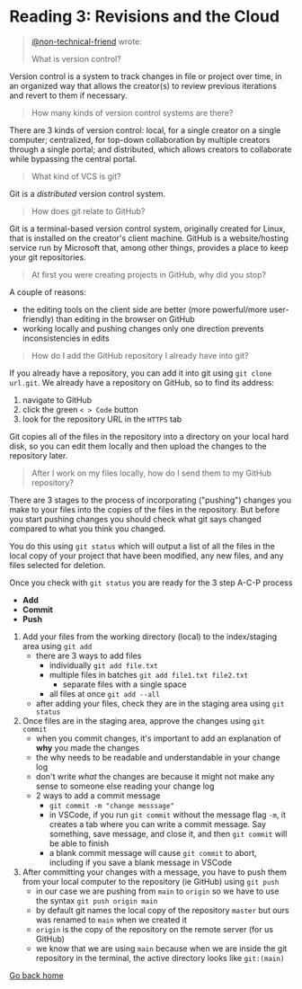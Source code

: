 # Reading 3: Revisions and the Cloud

> [@non-technical-friend](mailto:non-technical-friend@seattle.gov) wrote:  
>
> What is version control?

Version control is a system to track changes in file or project over time, in an organized way that allows the creator(s) to review previous iterations and revert to them if necessary.

> How many kinds of version control systems are there?

There are 3 kinds of version control: local, for a single creator on a single computer; centralized, for top-down collaboration by multiple creators through a single portal; and distributed, which allows creators to collaborate while bypassing the central portal.

> What kind of VCS is git?

Git is a *distributed* version control system.

> How does git relate to GitHub?

Git is a terminal-based version control system, originally created for Linux, that is installed on the creator's client machine. GitHub is a website/hosting service run by Microsoft that, among other things, provides a place to keep your git repositories.

> At first you were creating projects in GitHub, why did you stop?

A couple of reasons:

- the editing tools on the client side are better (more powerful/more user-friendly) than editing in the browser on GitHub
- working locally and pushing changes only one direction prevents inconsistencies in edits

> How do I add the GitHub repository I already have into git?

If you already have a repository, you can add it into git using `git clone url.git`. We already have a repository on GitHub, so to find its address:

1. navigate to GitHub
2. click the green `< > Code` button
3. look for the repository URL in the `HTTPS` tab

Git copies all of the files in the repository into a directory on your local hard disk, so you can edit them locally and then upload the changes to the repository later.

> After I work on my files locally, how do I send them to my GitHub repository?

There are 3 stages to the process of incorporating ("pushing") changes you make to your files into the copies of the files in the repository. But before you start pushing changes you should check what git says changed compared to what you think you changed.

You do this using `git status` which will output a list of all the files in the local copy of your project that have been modified, any new files, and any files selected for deletion.

Once you check with `git status` you are ready for the 3 step A-C-P process
- **Add**
- **Commit**
- **Push**

1. Add your files from the working directory (local) to the index/staging area using `git add`
   - there are 3 ways to add files
     - individually `git add file.txt`
     - multiple files in batches `git add file1.txt file2.txt`
       - separate files with a single space
     - all files at once `git add --all`
   - after adding your files, check they are in the staging area using `git status`
2. Once files are in the staging area, approve the changes using `git commit`
   - when you commit changes, it's important to add an explanation of **why** you made the changes
   - the why needs to be readable and understandable in your change log
   - don't write *what* the changes are because it might not make any sense to someone else reading your change log
   - 2 ways to add a commit message
     - `git commit -m "change messsage"`
     - in VSCode, if you run `git commit` without the message flag `-m`, it creates a tab where you can write a commit message. Say something, save message, and close it, and then `git commit` will be able to finish
     - a blank commit message will cause `git commit` to abort, including if you save a blank message in VSCode
3. After committing your changes with a message, you have to push them from your local computer to the repository (ie GitHub) using `git push`
   - in our case we are pushing from `main` to `origin` so we have to use the syntax `git push origin main`
   - by default git names the local copy of the repository `master` but ours was renamed to `main` when we created it
   - `origin` is the copy of the repository on the remote server (for us GitHub)
   - we know that we are using `main` because when we are inside the git repository in the terminal, the active directory looks like `git:(main)`

[Go back home](/reading-notes/)
